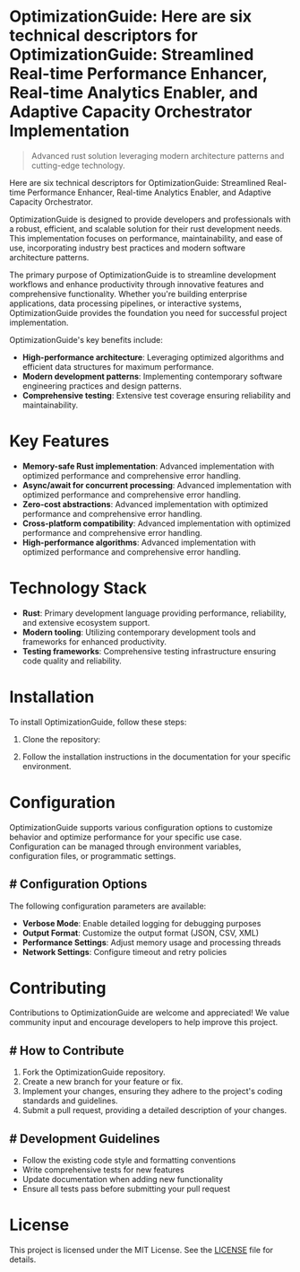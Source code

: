 <!-- fallback_OptimizationGuide_20251019182148_92616 -->

# OptimizationGuide: Here are six technical descriptors for OptimizationGuide: Streamlined Real-time Performance Enhancer, Real-time Analytics Enabler, and Adaptive Capacity Orchestrator Implementation
> Advanced rust solution leveraging modern architecture patterns and cutting-edge technology.

Here are six technical descriptors for OptimizationGuide: Streamlined Real-time Performance Enhancer, Real-time Analytics Enabler, and Adaptive Capacity Orchestrator.

OptimizationGuide is designed to provide developers and professionals with a robust, efficient, and scalable solution for their rust development needs. This implementation focuses on performance, maintainability, and ease of use, incorporating industry best practices and modern software architecture patterns.

The primary purpose of OptimizationGuide is to streamline development workflows and enhance productivity through innovative features and comprehensive functionality. Whether you're building enterprise applications, data processing pipelines, or interactive systems, OptimizationGuide provides the foundation you need for successful project implementation.

OptimizationGuide's key benefits include:

* **High-performance architecture**: Leveraging optimized algorithms and efficient data structures for maximum performance.
* **Modern development patterns**: Implementing contemporary software engineering practices and design patterns.
* **Comprehensive testing**: Extensive test coverage ensuring reliability and maintainability.

# Key Features

* **Memory-safe Rust implementation**: Advanced implementation with optimized performance and comprehensive error handling.
* **Async/await for concurrent processing**: Advanced implementation with optimized performance and comprehensive error handling.
* **Zero-cost abstractions**: Advanced implementation with optimized performance and comprehensive error handling.
* **Cross-platform compatibility**: Advanced implementation with optimized performance and comprehensive error handling.
* **High-performance algorithms**: Advanced implementation with optimized performance and comprehensive error handling.

# Technology Stack

* **Rust**: Primary development language providing performance, reliability, and extensive ecosystem support.
* **Modern tooling**: Utilizing contemporary development tools and frameworks for enhanced productivity.
* **Testing frameworks**: Comprehensive testing infrastructure ensuring code quality and reliability.

# Installation

To install OptimizationGuide, follow these steps:

1. Clone the repository:


2. Follow the installation instructions in the documentation for your specific environment.

# Configuration

OptimizationGuide supports various configuration options to customize behavior and optimize performance for your specific use case. Configuration can be managed through environment variables, configuration files, or programmatic settings.

## # Configuration Options

The following configuration parameters are available:

* **Verbose Mode**: Enable detailed logging for debugging purposes
* **Output Format**: Customize the output format (JSON, CSV, XML)
* **Performance Settings**: Adjust memory usage and processing threads
* **Network Settings**: Configure timeout and retry policies

# Contributing

Contributions to OptimizationGuide are welcome and appreciated! We value community input and encourage developers to help improve this project.

## # How to Contribute

1. Fork the OptimizationGuide repository.
2. Create a new branch for your feature or fix.
3. Implement your changes, ensuring they adhere to the project's coding standards and guidelines.
4. Submit a pull request, providing a detailed description of your changes.

## # Development Guidelines

* Follow the existing code style and formatting conventions
* Write comprehensive tests for new features
* Update documentation when adding new functionality
* Ensure all tests pass before submitting your pull request

# License

This project is licensed under the MIT License. See the [LICENSE](https://github.com/pee331/OptimizationGuide/blob/main/LICENSE) file for details.
